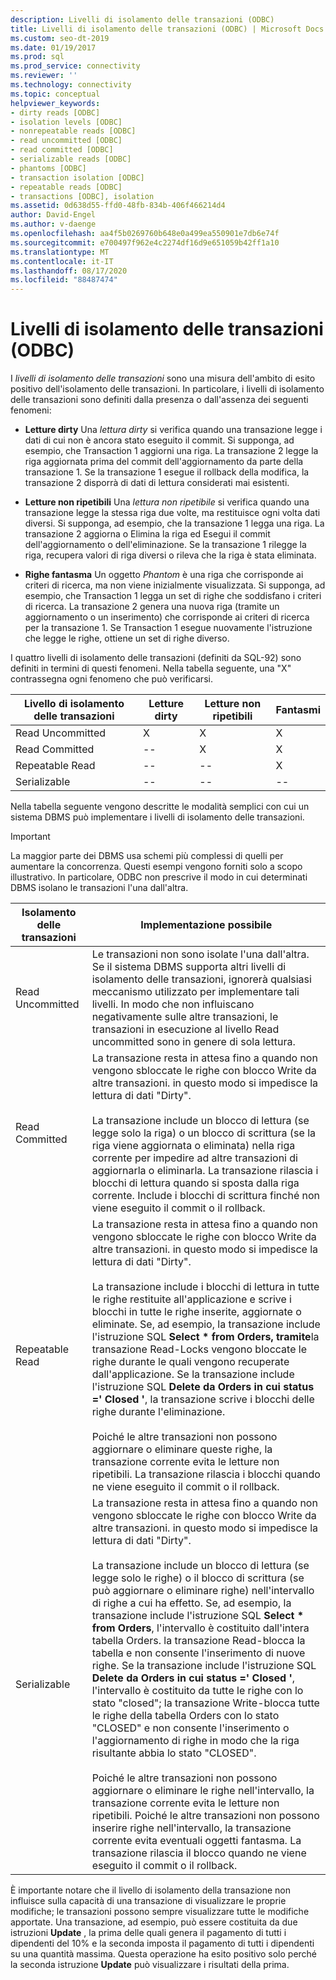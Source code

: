 ```yaml
---
description: Livelli di isolamento delle transazioni (ODBC)
title: Livelli di isolamento delle transazioni (ODBC) | Microsoft Docs
ms.custom: seo-dt-2019
ms.date: 01/19/2017
ms.prod: sql
ms.prod_service: connectivity
ms.reviewer: ''
ms.technology: connectivity
ms.topic: conceptual
helpviewer_keywords:
- dirty reads [ODBC]
- isolation levels [ODBC]
- nonrepeatable reads [ODBC]
- read uncommitted [ODBC]
- read committed [ODBC]
- serializable reads [ODBC]
- phantoms [ODBC]
- transaction isolation [ODBC]
- repeatable reads [ODBC]
- transactions [ODBC], isolation
ms.assetid: 0d638d55-ffd0-48fb-834b-406f466214d4
author: David-Engel
ms.author: v-daenge
ms.openlocfilehash: aa4f5b0269760b648e0a499ea550901e7db6e74f
ms.sourcegitcommit: e700497f962e4c2274df16d9e651059b42ff1a10
ms.translationtype: MT
ms.contentlocale: it-IT
ms.lasthandoff: 08/17/2020
ms.locfileid: "88487474"
---
```

# <a name="transaction-isolation-levels-odbc"></a>Livelli di isolamento delle transazioni (ODBC)
I *livelli di isolamento delle transazioni* sono una misura dell'ambito di esito positivo dell'isolamento delle transazioni. In particolare, i livelli di isolamento delle transazioni sono definiti dalla presenza o dall'assenza dei seguenti fenomeni:  
  
-   **Letture dirty** Una *lettura dirty* si verifica quando una transazione legge i dati di cui non è ancora stato eseguito il commit. Si supponga, ad esempio, che Transaction 1 aggiorni una riga. La transazione 2 legge la riga aggiornata prima del commit dell'aggiornamento da parte della transazione 1. Se la transazione 1 esegue il rollback della modifica, la transazione 2 disporrà di dati di lettura considerati mai esistenti.  
  
-   **Letture non ripetibili** Una *lettura non ripetibile* si verifica quando una transazione legge la stessa riga due volte, ma restituisce ogni volta dati diversi. Si supponga, ad esempio, che la transazione 1 legga una riga. La transazione 2 aggiorna o Elimina la riga ed Esegui il commit dell'aggiornamento o dell'eliminazione. Se la transazione 1 rilegge la riga, recupera valori di riga diversi o rileva che la riga è stata eliminata.  
  
-   **Righe fantasma** Un oggetto *Phantom* è una riga che corrisponde ai criteri di ricerca, ma non viene inizialmente visualizzata. Si supponga, ad esempio, che Transaction 1 legga un set di righe che soddisfano i criteri di ricerca. La transazione 2 genera una nuova riga (tramite un aggiornamento o un inserimento) che corrisponde ai criteri di ricerca per la transazione 1. Se Transaction 1 esegue nuovamente l'istruzione che legge le righe, ottiene un set di righe diverso.  
  
 I quattro livelli di isolamento delle transazioni (definiti da SQL-92) sono definiti in termini di questi fenomeni. Nella tabella seguente, una "X" contrassegna ogni fenomeno che può verificarsi.  
  
|Livello di isolamento delle transazioni|Letture dirty|Letture non ripetibili|Fantasmi|  
|---------------------------------|-----------------|-------------------------|--------------|  
|Read Uncommitted|X|X|X|  
|Read Committed|--|X|X|  
|Repeatable Read|--|--|X|  
|Serializable|--|--|--|  
  
 Nella tabella seguente vengono descritte le modalità semplici con cui un sistema DBMS può implementare i livelli di isolamento delle transazioni.  
  
> [!IMPORTANT]  
>  La maggior parte dei DBMS usa schemi più complessi di quelli per aumentare la concorrenza. Questi esempi vengono forniti solo a scopo illustrativo. In particolare, ODBC non prescrive il modo in cui determinati DBMS isolano le transazioni l'una dall'altra.  
  
|Isolamento delle transazioni|Implementazione possibile|  
|---------------------------|-----------------------------|  
|Read Uncommitted|Le transazioni non sono isolate l'una dall'altra. Se il sistema DBMS supporta altri livelli di isolamento delle transazioni, ignorerà qualsiasi meccanismo utilizzato per implementare tali livelli. In modo che non influiscano negativamente sulle altre transazioni, le transazioni in esecuzione al livello Read uncommitted sono in genere di sola lettura.|  
|Read Committed|La transazione resta in attesa fino a quando non vengono sbloccate le righe con blocco Write da altre transazioni. in questo modo si impedisce la lettura di dati "Dirty".<br /><br /> La transazione include un blocco di lettura (se legge solo la riga) o un blocco di scrittura (se la riga viene aggiornata o eliminata) nella riga corrente per impedire ad altre transazioni di aggiornarla o eliminarla. La transazione rilascia i blocchi di lettura quando si sposta dalla riga corrente. Include i blocchi di scrittura finché non viene eseguito il commit o il rollback.|  
|Repeatable Read|La transazione resta in attesa fino a quando non vengono sbloccate le righe con blocco Write da altre transazioni. in questo modo si impedisce la lettura di dati "Dirty".<br /><br /> La transazione include i blocchi di lettura in tutte le righe restituite all'applicazione e scrive i blocchi in tutte le righe inserite, aggiornate o eliminate. Se, ad esempio, la transazione include l'istruzione SQL **Select \* from Orders, tramite**la transazione Read-Locks vengono bloccate le righe durante le quali vengono recuperate dall'applicazione. Se la transazione include l'istruzione SQL **Delete da Orders in cui status =' Closed '**, la transazione scrive i blocchi delle righe durante l'eliminazione.<br /><br /> Poiché le altre transazioni non possono aggiornare o eliminare queste righe, la transazione corrente evita le letture non ripetibili. La transazione rilascia i blocchi quando ne viene eseguito il commit o il rollback.|  
|Serializable|La transazione resta in attesa fino a quando non vengono sbloccate le righe con blocco Write da altre transazioni. in questo modo si impedisce la lettura di dati "Dirty".<br /><br /> La transazione include un blocco di lettura (se legge solo le righe) o il blocco di scrittura (se può aggiornare o eliminare righe) nell'intervallo di righe a cui ha effetto. Se, ad esempio, la transazione include l'istruzione SQL **Select \* from Orders**, l'intervallo è costituito dall'intera tabella Orders. la transazione Read-blocca la tabella e non consente l'inserimento di nuove righe. Se la transazione include l'istruzione SQL **Delete da Orders in cui status =' Closed '**, l'intervallo è costituito da tutte le righe con lo stato "closed"; la transazione Write-blocca tutte le righe della tabella Orders con lo stato "CLOSED" e non consente l'inserimento o l'aggiornamento di righe in modo che la riga risultante abbia lo stato "CLOSED".<br /><br /> Poiché le altre transazioni non possono aggiornare o eliminare le righe nell'intervallo, la transazione corrente evita le letture non ripetibili. Poiché le altre transazioni non possono inserire righe nell'intervallo, la transazione corrente evita eventuali oggetti fantasma. La transazione rilascia il blocco quando ne viene eseguito il commit o il rollback.|  
  
 È importante notare che il livello di isolamento della transazione non influisce sulla capacità di una transazione di visualizzare le proprie modifiche; le transazioni possono sempre visualizzare tutte le modifiche apportate. Una transazione, ad esempio, può essere costituita da due istruzioni **Update** , la prima delle quali genera il pagamento di tutti i dipendenti del 10% e la seconda imposta il pagamento di tutti i dipendenti su una quantità massima. Questa operazione ha esito positivo solo perché la seconda istruzione **Update** può visualizzare i risultati della prima.
